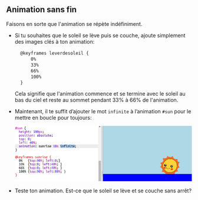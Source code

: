 ## Animation sans fin

Faisons en sorte que l'animation se répète indéfiniment.

+ Si tu souhaites que le soleil se lève puis se couche, ajoute simplement des images clés à ton animation:
    
        @keyframes leverdesoleil {
            0%  
            33% 
            66% 
            100%
        }
        
    
    Cela signifie que l'animation commence et se termine avec le soleil au bas du ciel et reste au sommet pendant 33% à 66% de l'animation.

+ Maintenant, il te suffit d’ajouter le mot `infinite` à l’animation `#sun` pour le mettre en boucle pour toujours:
    
    ![captures d'écran](images/sunrise-infinite.png)

+ Teste ton animation. Est-ce que le soleil se lève et se couche sans arrêt?